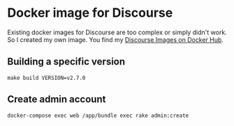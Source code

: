 Docker image for Discourse
==========================

Existing docker images for Discourse are too complex or simply didn't work.
So I created my own image.
You find my
[Discourse Images on Docker Hub](https://hub.docker.com/repository/docker/digineode/discourse).

## Building a specific version

    make build VERSION=v2.7.0

## Create admin account

```
docker-compose exec web /app/bundle exec rake admin:create
```
